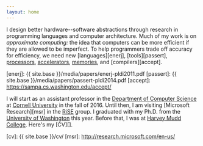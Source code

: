 ```yaml
---
layout: home
---
```

I design better hardware--software abstractions through research in programming languages and computer architecture.
Much of my work is on
*approximate computing:* the idea that computers can be more efficient
if they are allowed to be imperfect.
To help programmers trade off accuracy for efficiency, we need new [languages][enerj], [tools][passert], [processors][truffle], [accelerators][npu], [memories][storage], and [compilers][accept].

[npu]: http://dl.acm.org/citation.cfm?id=2457519
[truffle]: http://dl.acm.org/citation.cfm?id=2151008
[storage]: http://dl.acm.org/citation.cfm?id=2540708.2540712
[uw cse]: http://www.cs.washington.edu/
[enerj]: {{ site.base }}/media/papers/enerj-pldi2011.pdf
[passert]: {{ site.base }}/media/papers/passert-pldi2014.pdf
[accept]: https://sampa.cs.washington.edu/accept/

I will start as an assistant professor in the [Department of Computer Science][cornellcs] at [Cornell University][cornell] in the fall of 2016.
Until then, I am visiting [Microsoft Research][msr] in the [RiSE][] group.
I graduated with my Ph.D. from the [University of Washington][uw cse] this year.
Before that, I was at [Harvey Mudd College][hmc].
Here's my [CV][].

[cornell]: http://www.cornell.edu/
[cornellcs]: http://www.cs.cornell.edu/
[RiSE]: http://research.microsoft.com/en-us/groups/rise/
[hmc]: http://www.hmc.edu/
[cv]: {{ site.base }}/cv/
[msr]: http://research.microsoft.com/en-us/
